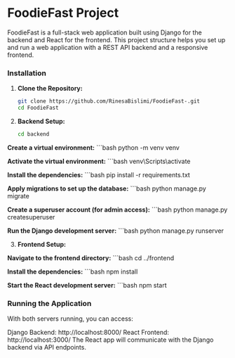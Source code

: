 # FoodieFast Project

FoodieFast is a full-stack web application built using Django for the backend and React for the frontend. This project structure helps you set up and run a web application with a REST API backend and a responsive frontend.


### Installation

1. **Clone the Repository:**
   ```bash
   git clone https://github.com/RinesaBislimi/FoodieFast-.git
   cd FoodieFast

2. **Backend Setup:**
    ```bash
    cd backend

**Create a virtual environment:**
    ```bash
    python -m venv venv

**Activate the virtual environment:**
    ```bash
    venv\Scripts\activate

**Install the dependencies:**
    ```bash
    pip install -r requirements.txt


**Apply migrations to set up the database:**
    ```bash
    python manage.py migrate

**Create a superuser account (for admin access):**
    ```bash
    python manage.py createsuperuser

**Run the Django development server:**
    ```bash
    python manage.py runserver


3. **Frontend Setup:**

**Navigate to the frontend directory:**
    ```bash
    cd ../frontend

**Install the dependencies:**
    ```bash
    npm install

**Start the React development server:**
     ```bash
    npm start



### Running the Application

With both servers running, you can access:

Django Backend: http://localhost:8000/
React Frontend: http://localhost:3000/
The React app will communicate with the Django backend via API endpoints.
